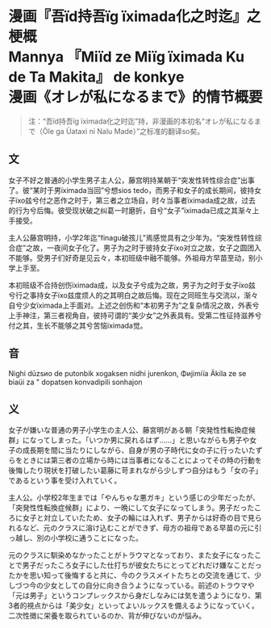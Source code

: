 # 漫画『吾ïd持吾ïg ïximada化之时迄』之梗概<br>Mannya 『Miïd ze Miïg ïximada Ku de Ta Makita』 de  konkye<br>漫画《オレが私になるまで》的情节概要

>  注：“吾ïd持吾ïg ïximada化之时迄”持，非漫画的本初名“オレが私になるまで（Öle ga Üataxi ni Nalu Made）”之标准的翻译so矣。

## 文

女子不好之普通的小学生男子主人公，藤宫明持某朝于“突发性转性综合症”出事了。彼“某时于男ïximada当回”兮想sios tedo，而男子和女子的成长期间，彼持女子ïxo兹兮付之恶作之时于，第三者之立场自，时々当事者ïximada成之故，过去的行为兮后悔。彼受现状破之纠葛一时磨折，自兮“女子”ïximada已成之其渐々上手接受。

主人公藤宫明持，小学2年迄“finagu破孩儿”焉感觉具有之少年为。“突发性转性综合症”之故，一夜间女子化了。男子为之时于彼持女子ïxo对立之故，女子之圆团入不能够。受男子们好奇是见云々，本初班级中融不能够。外祖母方早苗至动，别小学上手至。

本初班级不合持创伤ïximada成，以及女子兮成为之故，男子为之时于女子ïxo兹兮行之事持女子ïxo兹度烦人的之其明白之故后悔。现在之同班生与交流以，渐々自兮少女ïximada上手面对。上述之创伤和“本初男子为”之复杂情况之故，外表兮上手神注，第三者视角自，彼持可谓的“美少女”之外表具有。受第二性征持滋养兮付之其，生长不能够之其兮苦恼ïximada觉。

## 音

Nighi dūzsиo de putonbik xogaksen nidhi jurenkon, Φиjimiïa Äkila ze se biaüi za " dopatsen konvadipili sonhajon

## 义

女子が嫌いな普通の男子小学生の主人公、藤宮明がある朝「突発性性転換症候群」になってしまった。「いつか男に戻れるはず……」と思いながらも男子や女子の成長期を間に当たりにしながら、自身が男の子時代に女の子に行ったいたずらをときには第三者の立場から時には当事者になることによってその時の行動を後悔したり現状を打破したい葛藤に苛まれながら少しずつ自分はもう「女の子」であるという事を受け入れていく。 

主人公。小学校2年生までは「やんちゃな悪ガキ」という感じの少年だったが、「突発性性転換症候群」により、一晩にして女子になってしまう。男子だったころに女子と対立していたため、女子の輪には入れず、男子からは好奇の目で見られるなど、元のクラスに溶け込むことができず、母方の祖母である早苗の元に引っ越し、別の小学校に通うことになった。

元のクラスに馴染めなかったことがトラウマとなっており、また女子になったことで男子だったころ女子にした仕打ちが彼女たちにとってどれだけ嫌なことだったかを思い知って後悔すると共に、今のクラスメイトたちとの交流を通じて、少しづつ今の少女としての自分に向き合うようになっている。前述のトラウマや「元は男子」というコンプレックスから身だしなみには気を遣うようになり、第3者的視点からは「美少女」といってよいルックスを備えるようになっていく。二次性徴に栄養を取られているのか、背が伸びないのが悩み。

